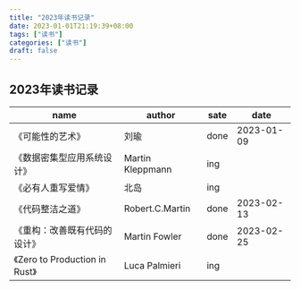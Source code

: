 ```yaml
---
title: "2023年读书记录"
date: 2023-01-01T21:19:39+08:00
tags: ["读书"]
categories: ["读书"]
draft: false
---
```


## 2023年读书记录

| name                           | author           | sate | date       |
| ------------------------------ | ---------------- | ---- | ---------- |
| 《可能性的艺术》               | 刘瑜             | done | 2023-01-09 |
| 《数据密集型应用系统设计》     | Martin Kleppmann | ing  |
| 《必有人重写爱情》             | 北岛             | ing  |            |
| 《代码整洁之道》               | Robert.C.Martin  | done | 2023-02-13 |
| 《重构：改善既有代码的设计》   | Martin Fowler    | done | 2023-02-25 |
| 《Zero to Production in Rust》 | Luca Palmieri    | ing  |            |
